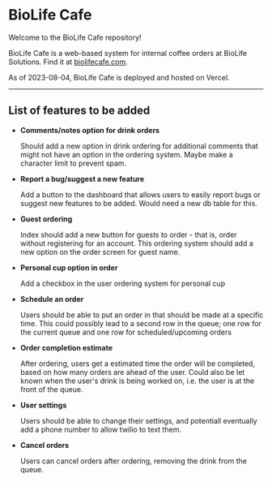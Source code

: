 # BioLife Cafe

Welcome to the BioLife Cafe repository!

BioLife Cafe is a web-based system for internal coffee orders at BioLife Solutions. Find it at [biolifecafe.com](https://biolifecafe.com).

As of 2023-08-04, BioLife Cafe is deployed and hosted on Vercel.

---

## List of features to be added

- **Comments/notes option for drink orders**
  
  Should add a new option in drink ordering for additional comments that might not have an option in the ordering system. Maybe make a character limit to prevent spam.

- **Report a bug/suggest a new feature**
  
  Add a button to the dashboard that allows users to easily report bugs or suggest new features to be added. Would need a new db table for this.

- **Guest ordering**
  
  Index should add a new button for guests to order - that is, order without registering for an account. This ordering system should add a new option on the order screen for guest name.

- **Personal cup option in order**

  Add a checkbox in the user ordering system for personal cup

- **Schedule an order**

  Users should be able to put an order in that should be made at a specific time. This could possibly lead to a second row in the queue; one row for the current queue and one row for scheduled/upcoming orders

- **Order completion estimate**

  After ordering, users get a estimated time the order will be completed, based on how many orders are ahead of the user. Could also be let known when the user's drink is being worked on, i.e. the user is at the front of the queue.

- **User settings**

  Users should be able to change their settings, and potentiall eventually add a phone number to allow twilio to text them.

- **Cancel orders**

  Users can cancel orders after ordering, removing the drink from the queue.
